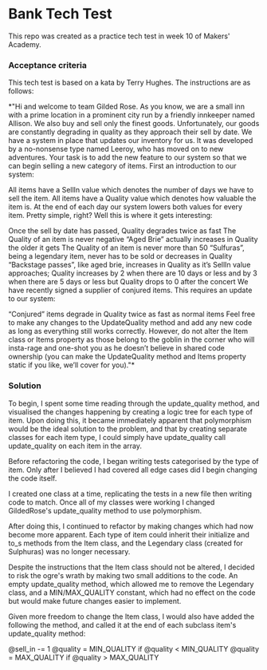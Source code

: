 Bank Tech Test
===============

This repo was created as a practice tech test in week 10 of Makers' Academy.

### Acceptance criteria

This tech test is based on a kata by Terry Hughes. The instructions are as follows:

*"Hi and welcome to team Gilded Rose. As you know, we are a small inn with a prime location in a prominent city run by a friendly innkeeper named Allison. We also buy and sell only the finest goods. Unfortunately, our goods are constantly degrading in quality as they approach their sell by date. We have a system in place that updates our inventory for us. It was developed by a no-nonsense type named Leeroy, who has moved on to new adventures. Your task is to add the new feature to our system so that we can begin selling a new category of items. First an introduction to our system:

All items have a SellIn value which denotes the number of days we have to sell the item. All items have a Quality value which denotes how valuable the item is. At the end of each day our system lowers both values for every item. Pretty simple, right? Well this is where it gets interesting:

Once the sell by date has passed, Quality degrades twice as fast
The Quality of an item is never negative
“Aged Brie” actually increases in Quality the older it gets
The Quality of an item is never more than 50
“Sulfuras”, being a legendary item, never has to be sold or decreases in Quality
“Backstage passes”, like aged brie, increases in Quality as it’s SellIn value approaches; Quality increases by 2 when there are 10 days or less and by 3 when there are 5 days or less but Quality drops to 0 after the concert
We have recently signed a supplier of conjured items. This requires an update to our system:

“Conjured” items degrade in Quality twice as fast as normal items
Feel free to make any changes to the UpdateQuality method and add any new code as long as everything still works correctly. However, do not alter the Item class or Items property as those belong to the goblin in the corner who will insta-rage and one-shot you as he doesn’t believe in shared code ownership (you can make the UpdateQuality method and Items property static if you like, we’ll cover for you)."*


### Solution
To begin, I spent some time reading through the update_quality method, and visualised the changes happening by creating a logic tree for each type of item. Upon doing this, it became immediately apparent that polymorphism would be the ideal solution to the problem, and that by creating separate classes for each item type, I could simply have update_quality call update_quality on each item in the array.

Before refactoring the code, I began writing tests categorised by the type of item. Only after I believed I had covered all edge cases did I begin changing the code itself.

I created one class at a time, replicating the tests in a new file then writing code to match. Once all of my classes were working I changed GildedRose's update_quality method to use polymorphism.

After doing this, I continued to refactor by making changes which had now become more apparent. Each type of item could inherit their initialize and to_s methods from the Item class, and the Legendary class (created for Sulphuras) was no longer necessary.

Despite the instructions that the Item class should not be altered, I decided to risk the ogre's wrath by making two small additions to the code. An empty update_quality method, which allowed me to remove the Legendary class, and a MIN/MAX_QUALITY constant, which had no effect on the code but would make future changes easier to implement.

Given more freedom to change the Item class, I would also have added the following the method, and called it at the end of each subclass item's update_quality method:

@sell_in -= 1
@quality = MIN_QUALITY if @quality < MIN_QUALITY
@quality = MAX_QUALITY if @quality > MAX_QUALITY
